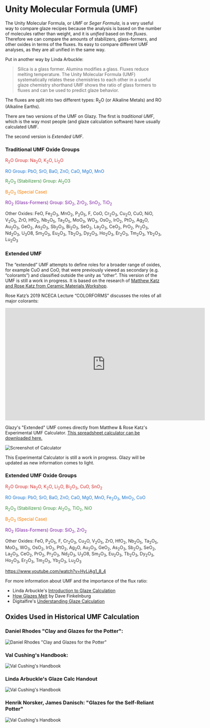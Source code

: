 # Unity Molecular Formula (UMF)

The Unity Molecular Formula, or *UMF* or *Seger Formula*, is a very useful way to compare glaze recipes because the analysis is based on the number of molecules rather than weight, and it is  *unified* based on the *fluxes*.  Therefore we can compare the amounts of stabilizers, glass-formers, and other oxides in terms of the fluxes.  Its easy to compare different UMF analyses, as they are all unified in the same way.

Put in another way by Linda Arbuckle: 
>Silica is a glass former. Alumina modifies a glass. Fluxes reduce melting temperature. The Unity Molecular Formula (UMF) systematically relates these chemistries to each other in a useful glaze chemistry shorthand UMF shows the ratio of glass formers to fluxes and can be used to predict glaze behavior.

The fluxes are split into two different types: R<sub>2</sub>O (or Alkaline Metals) and RO (Alkaline Earths).

There are two versions of the UMF on Glazy.  The first is *traditional UMF*, which is the way most people (and glaze calculation software) have usually calculated UMF.

The second version is *Extended UMF*.  

### Traditional UMF Oxide Groups

<span style="color: #d32f2f;">R<sub>2</sub>O Group: Na<sub>2</sub>O, K<sub>2</sub>O, Li<sub>2</sub>O</span>

<span style="color: #1976d2;">RO Group: PbO, SrO, BaO, ZnO, CaO, MgO, MnO</span>

<span style="color: #388e3c;">R<sub>2</sub>O<sub>3</sub> (Stabilizers) Group:  Al<sub>2</sub>O3</span>

<span style="color: #f57c00;">B<sub>2</sub>O<sub>3</sub> (Special Case)</span>

<span style="color: #7b1fa2;">RO<sub>2</sub> (Glass-Formers) Group: SiO<sub>2</sub>, ZrO<sub>2</sub>, SnO<sub>2</sub>, TiO<sub>2</sub></span>

<span style="color: #2c2c2c;">Other Oxides: FeO, Fe<sub>2</sub>O<sub>3</sub>, MnO<sub>2</sub>, P<sub>2</sub>O<sub>5</sub>, F, CoO, Cr<sub>2</sub>O<sub>3</sub>, Cu<sub>2</sub>O, CuO, NiO, V<sub>2</sub>O<sub>5</sub>, ZrO, HfO<sub>2</sub>, Nb<sub>2</sub>O<sub>5</sub>, Ta<sub>2</sub>O<sub>5</sub>, MoO<sub>3</sub>, WO<sub>3</sub>, OsO<sub>2</sub>, IrO<sub>2</sub>, PtO<sub>2</sub>, Ag<sub>2</sub>O, Au<sub>2</sub>O<sub>3</sub>, GeO<sub>2</sub>, As<sub>2</sub>O<sub>3</sub>, Sb<sub>2</sub>O<sub>3</sub>, Bi<sub>2</sub>O<sub>3</sub>, SeO<sub>2</sub>, La<sub>2</sub>O<sub>3</sub>, CeO<sub>2</sub>, PrO<sub>2</sub>, Pr<sub>2</sub>O<sub>3</sub>, Nd<sub>2</sub>O<sub>3</sub>, U<sub>3</sub>O8, Sm<sub>2</sub>O<sub>3</sub>, Eu<sub>2</sub>O<sub>3</sub>, Tb<sub>2</sub>O<sub>3</sub>, Dy<sub>2</sub>O<sub>3</sub>, Ho<sub>2</sub>O<sub>3</sub>, Er<sub>2</sub>O<sub>3</sub>, Tm<sub>2</sub>O<sub>3</sub>, Yb<sub>2</sub>O<sub>3</sub>, Lu<sub>2</sub>O<sub>3</sub></span>

### Extended UMF

The “extended” UMF attempts to define roles for a broader range of oxides, for example CuO and CoO, that were previously viewed as secondary (e.g. “colorants”) and classified outside the unity as “other”. This version of the UMF is still a work in progress. It is based on the research of [Matthew Katz and Rose Katz from Ceramic Materials Workshop](https://www.ceramicmaterialsworkshop.com/online-classes.html). 

Rose Katz’s 2019 NCECA Lecture “COLORFORMS” discusses the roles of all major colorants:

<iframe width="640" height="360" src="https://www.youtube.com/embed/RWYCKFVy3qo" frameborder="0" allow="accelerometer; autoplay; encrypted-media; gyroscope; picture-in-picture" allowfullscreen></iframe>

Glazy's  "Extended" UMF comes directly from Matthew & Rose Katz's Experimental UMF Calculator.  [This spreadsheet calculator can be downloaded here.](https://www.ceramicmaterialsworkshop.com/umf-calculator.html) 

![Screenshot of Calculator](./img/katz-calculator.jpg)

This Experimental Calculator is still a work in progress.  Glazy will be updated as new information comes to light.

### Extended UMF Oxide Groups

<span style="color: #d32f2f;">R<sub>2</sub>O Group: Na<sub>2</sub>O, K<sub>2</sub>O, Li<sub>2</sub>O, Bi<sub>2</sub>O<sub>3</sub>, CuO, SnO<sub>2</sub></span>

<span style="color: #1976d2;">RO Group: PbO, SrO, BaO, ZnO, CaO, MgO, MnO, Fe<sub>2</sub>O<sub>3</sub>, MnO<sub>2</sub>, CoO</span>

<span style="color: #388e3c;">R<sub>2</sub>O<sub>3</sub> (Stabilizers) Group:  Al<sub>2</sub>O<sub>3</sub>, TiO<sub>2</sub>, NiO</span>

<span style="color: #f57c00;">B<sub>2</sub>O<sub>3</sub> (Special Case)</span>

<span style="color: #7b1fa2;">RO<sub>2</sub> (Glass-Formers) Group: SiO<sub>2</sub>, ZrO<sub>2</sub></span>

<span style="color: #2c2c2c;">Other Oxides: FeO, P<sub>2</sub>O<sub>5</sub>, F, Cr<sub>2</sub>O<sub>3</sub>, Cu<sub>2</sub>O, V<sub>2</sub>O<sub>5</sub>, ZrO, HfO<sub>2</sub>, Nb<sub>2</sub>O<sub>5</sub>, Ta<sub>2</sub>O<sub>5</sub>, MoO<sub>3</sub>, WO<sub>3</sub>, OsO<sub>2</sub>, IrO<sub>2</sub>, PtO<sub>2</sub>, Ag<sub>2</sub>O, Au<sub>2</sub>O<sub>3</sub>, GeO<sub>2</sub>, As<sub>2</sub>O<sub>3</sub>, Sb<sub>2</sub>O<sub>3</sub>, SeO<sub>2</sub>, La<sub>2</sub>O<sub>3</sub>, CeO<sub>2</sub>, PrO<sub>2</sub>, Pr<sub>2</sub>O<sub>3</sub>, Nd<sub>2</sub>O<sub>3</sub>, U<sub>3</sub>O8, Sm<sub>2</sub>O<sub>3</sub>, Eu<sub>2</sub>O<sub>3</sub>, Tb<sub>2</sub>O<sub>3</sub>, Dy<sub>2</sub>O<sub>3</sub>, Ho<sub>2</sub>O<sub>3</sub>, Er<sub>2</sub>O<sub>3</sub>, Tm<sub>2</sub>O<sub>3</sub>, Yb<sub>2</sub>O<sub>3</sub>, Lu<sub>2</sub>O<sub>3</sub></span>


https://www.youtube.com/watch?v=HyLjAg1_8_4

For more information about UMF and the importance of the flux ratio:

  * Linda Arbuckle's [Introduction to Glaze Calculation](http://lindaarbuckle.com/handouts/glaze-calc-intro.pdf)
  * [How Glazes Melt](http://mattanddavesclays.com/Science/Finkelnburg-NCECA%202012-PDF.pdf) by Dave Finkelnburg
  * Digitalfire's [Understanding Glaze Calculation](https://digitalfire.com/4sight/education/understanding_glaze_calculation_an_aid_to_potters_126.html)


## Oxides Used in Historical UMF Calculation

### Daniel Rhodes "Clay and Glazes for the Potter":
![Daniel Rhodes "Clay and Glazes for the Potter"](./img/rhodes.jpg)

### Val Cushing's Handbook:
![Val Cushing's Handbook](./img/vc.jpg)

### Linda Arbuckle's Glaze Calc Handout
![Val Cushing's Handbook](./img/arbuckle.png)

### Henrik Norsker, James Danisch: "Glazes for the Self-Reliant Potter"
![Val Cushing's Handbook](./img/self-reliant.png)
